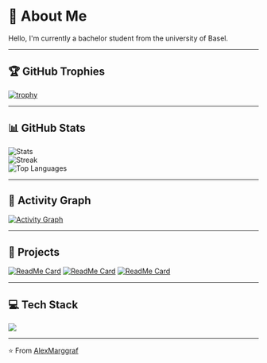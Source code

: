 #  👤 About Me 

Hello, I'm currently a bachelor student from the university of Basel.

---

## 🏆 GitHub Trophies
[![trophy](https://github-profile-trophy.vercel.app/?username=ryo-ma&theme=onedark)](https://github.com/ryo-ma/github-profile-trophy)

---

## 📊 GitHub Stats
![Stats](https://github-readme-stats.vercel.app/api?username=AlexMarggraf&show_icons=true&theme=tokyonight)  
![Streak](https://streak-stats.demolab.com?user=AlexMarggraf&theme=tokyonight&date_format=M%20j%5B,%20Y%5D)  
![Top Languages](https://github-readme-stats.vercel.app/api/top-langs/?username=AlexMarggraf&layout=compact&theme=tokyonight)

---

## 🌱 Activity Graph
[![Activity Graph](https://github-readme-activity-graph.vercel.app/graph?username=AlexMarggraf&theme=tokyo-night)](https://github.com/ashutosh00710/github-readme-activity-graph)

---

## 🚀 Projects

[![ReadMe Card](https://img.shields.io/badge/GitHub-Linux_Syscall_Tracer-blue?logo=github&style=for-the-badge)](https://github.com/p-vf/tracer-os-project)
[![ReadMe Card](https://img.shields.io/badge/GitHub-Tripple_Pendulum-blue?logo=github&style=for-the-badge)](https://github.com/AlexMarggraf/tripple-pendulum)
[![ReadMe Card](https://img.shields.io/badge/GitHub-ToCRDoT-blue?logo=github&style=for-the-badge)](https://github.com/istrefUka/ToCRDoT)  


---

## 💻 Tech Stack
<p>
  <img src="https://skillicons.dev/icons?i=html,css,js,ts,nodejs,python,java,c,matlab,docker,bash,git,latex" />
</p>

---

⭐️ From [AlexMarggraf](https://github.com/AlexMarggraf)
